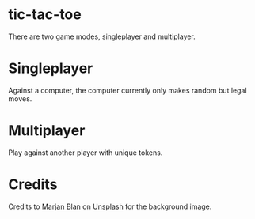 # tic-tac-toe

There are two game modes, singleplayer and multiplayer.

# Singleplayer

Against a computer, the computer currently only makes random but legal moves.

# Multiplayer

Play against another player with unique tokens.

# Credits

Credits to [Marjan Blan](https://unsplash.com/photos/_kUxT8WkoeY) on [Unsplash](https://unsplash.com/) for the background image.
